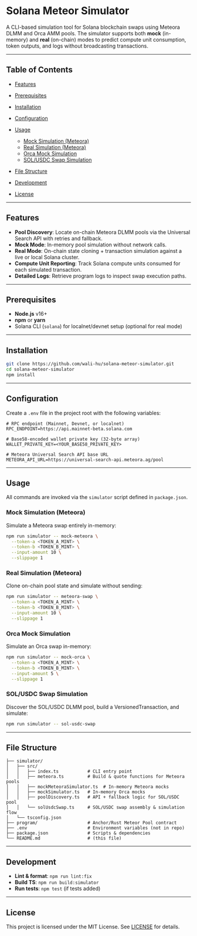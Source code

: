 # Solana Meteor Simulator

A CLI-based simulation tool for Solana blockchain swaps using Meteora DLMM and Orca AMM pools. The simulator supports both **mock** (in-memory) and **real** (on-chain) modes to predict compute unit consumption, token outputs, and logs without broadcasting transactions.

---

## Table of Contents

* [Features](#features)
* [Prerequisites](#prerequisites)
* [Installation](#installation)
* [Configuration](#configuration)
* [Usage](#usage)

  * [Mock Simulation (Meteora)](#mock-simulation-meteora)
  * [Real Simulation (Meteora)](#real-simulation-meteora)
  * [Orca Mock Simulation](#orca-mock-simulation)
  * [SOL/USDC Swap Simulation](#solusdc-swap-simulation)
* [File Structure](#file-structure)
* [Development](#development)
* [License](#license)

---

## Features

* **Pool Discovery**: Locate on-chain Meteora DLMM pools via the Universal Search API with retries and fallback.
* **Mock Mode**: In-memory pool simulation without network calls.
* **Real Mode**: On-chain state cloning + transaction simulation against a live or local Solana cluster.
* **Compute Unit Reporting**: Track Solana compute units consumed for each simulated transaction.
* **Detailed Logs**: Retrieve program logs to inspect swap execution paths.

---

## Prerequisites

* **Node.js** v16+
* **npm** or **yarn**
* Solana CLI (`solana`) for localnet/devnet setup (optional for real mode)

---

## Installation

```bash
git clone https://github.com/wali-hu/solana-meteor-simulator.git
cd solana-meteor-simulator
npm install
```

---

## Configuration

Create a `.env` file in the project root with the following variables:

```dotenv
# RPC endpoint (Mainnet, Devnet, or localnet)
RPC_ENDPOINT=https://api.mainnet-beta.solana.com

# Base58-encoded wallet private key (32-byte array)
WALLET_PRIVATE_KEY=<YOUR_BASE58_PRIVATE_KEY>

# Meteora Universal Search API base URL
METEORA_API_URL=https://universal-search-api.meteora.ag/pool
```

---

## Usage

All commands are invoked via the `simulator` script defined in `package.json`.

### Mock Simulation (Meteora)

Simulate a Meteora swap entirely in-memory:

```bash
npm run simulator -- mock-meteora \
  --token-a <TOKEN_A_MINT> \
  --token-b <TOKEN_B_MINT> \
  --input-amount 10 \
  --slippage 1
```

### Real Simulation (Meteora)

Clone on-chain pool state and simulate without sending:

```bash
npm run simulator -- meteora-swap \
  --token-a <TOKEN_A_MINT> \
  --token-b <TOKEN_B_MINT> \
  --input-amount 10 \
  --slippage 1
```

### Orca Mock Simulation

Simulate an Orca swap in-memory:

```bash
npm run simulator -- mock-orca \
  --token-a <TOKEN_A_MINT> \
  --token-b <TOKEN_B_MINT> \
  --input-amount 5 \
  --slippage 1
```

### SOL/USDC Swap Simulation

Discover the SOL/USDC DLMM pool, build a VersionedTransaction, and simulate:

```bash
npm run simulator -- sol-usdc-swap
```

---

## File Structure

```
├── simulator/
│   ├── src/
│   │   ├── index.ts           # CLI entry point
│   │   ├── meteora.ts         # Build & quote functions for Meteora pools
│   │   ├── mockMeteoraSimulator.ts  # In-memory Meteora mocks
│   │   ├── mockSimulator.ts   # In-memory Orca mocks
│   │   ├── poolDiscovery.ts   # API + fallback logic for SOL/USDC pool
│   │   └── solUsdcSwap.ts     # SOL/USDC swap assembly & simulation flow
│   └── tsconfig.json
├── program/                   # Anchor/Rust Meteor Pool contract
├── .env                       # Environment variables (not in repo)
├── package.json               # Scripts & dependencies
└── README.md                  # (this file)
```

---

## Development

* **Lint & format**: `npm run lint:fix`
* **Build TS**: `npm run build:simulator`
* **Run tests**: `npm test` (if tests added)

---

## License

This project is licensed under the MIT License. See [LICENSE](LICENSE) for details.

